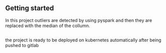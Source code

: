 



## Getting started

In this project outliers are detected by using pyspark and then they are replaced with the median of the collumn.

##
the project is ready to be deployed on kubernetes automatically after being pushed to gitlab

